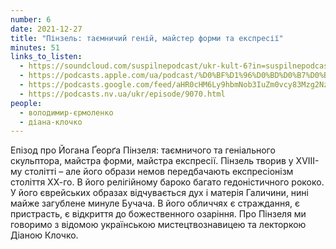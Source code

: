 ```yaml
---
number: 6
date: 2021-12-27
title: "Пінзель: таємничий геній, майстер форми та експресії"
minutes: 51
links_to_listen:
  - https://soundcloud.com/suspilnepodcast/ukr-kult-6?in=suspilnepodcast/sets/ukrayinskij-kult
  - https://podcasts.apple.com/ua/podcast/%D0%BF%D1%96%D0%BD%D0%B7%D0%B5%D0%BB%D1%8C-%D1%82%D0%B0%D1%94%D0%BC%D0%BD%D0%B8%D1%87%D0%B8%D0%B9-%D0%B3%D0%B5%D0%BD%D1%96%D0%B9-%D0%BC%D0%B0%D0%B9%D1%81%D1%82%D0%B5%D1%80-%D1%84%D0%BE%D1%80%D0%BC%D0%B8-%D1%82%D0%B0-%D0%B5%D0%BA%D1%81%D0%BF%D1%80%D0%B5%D1%81%D1%96%D1%97/id1596300686?i=1000546311345
  - https://podcasts.google.com/feed/aHR0cHM6Ly9hbmNob3IuZm0vcy83Mzg2Nzg3NC9wb2RjYXN0L3Jzcw/episode/YTU5NjUzZjMtYzFjYy00NWFiLTg5ZTUtYWU2MmE4NTA3OWJk?sa=X&ved=0CAUQkfYCahgKEwjYnKznwav6AhUAAAAAHQAAAAAQygE
  - https://podcasts.nv.ua/ukr/episode/9070.html
people:
  - володимир-єрмоленко
  - діана-клочко
---
```


Епізод про Йогана Ґеорґа Пінзеля: таємничого та геніального скульптора, майстра
форми, майстра експресії. Пінзель творив у XVIII-му столітті – але його образи
немов передбачають експресіонізм століття ХХ-го. В його релігійному бароко
багато гедоністичного рококо. У його єврейських образах відчувається дух і
матерія Галичини, нині майже загублене минуле Бучача. В його обличчях є
страждання, є пристрасть, є відкриття до божественного озаріння. Про Пінзеля ми
говоримо з відомою українською мистецтвознавицею та лекторкою Діаною Клочко.
